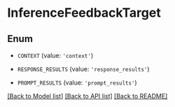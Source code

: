 # InferenceFeedbackTarget


## Enum

* `CONTEXT` (value: `'context'`)

* `RESPONSE_RESULTS` (value: `'response_results'`)

* `PROMPT_RESULTS` (value: `'prompt_results'`)

[[Back to Model list]](../README.md#documentation-for-models) [[Back to API list]](../README.md#documentation-for-api-endpoints) [[Back to README]](../README.md)
